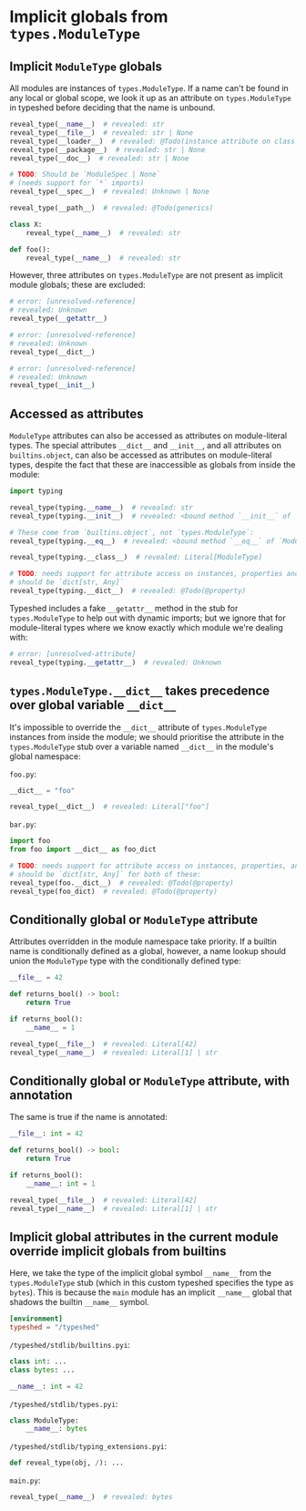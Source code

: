 # Implicit globals from `types.ModuleType`

## Implicit `ModuleType` globals

All modules are instances of `types.ModuleType`. If a name can't be found in any local or global
scope, we look it up as an attribute on `types.ModuleType` in typeshed before deciding that the name
is unbound.

```py
reveal_type(__name__)  # revealed: str
reveal_type(__file__)  # revealed: str | None
reveal_type(__loader__)  # revealed: @Todo(instance attribute on class with dynamic base) | None
reveal_type(__package__)  # revealed: str | None
reveal_type(__doc__)  # revealed: str | None

# TODO: Should be `ModuleSpec | None`
# (needs support for `*` imports)
reveal_type(__spec__)  # revealed: Unknown | None

reveal_type(__path__)  # revealed: @Todo(generics)

class X:
    reveal_type(__name__)  # revealed: str

def foo():
    reveal_type(__name__)  # revealed: str
```

However, three attributes on `types.ModuleType` are not present as implicit module globals; these
are excluded:

```py
# error: [unresolved-reference]
# revealed: Unknown
reveal_type(__getattr__)

# error: [unresolved-reference]
# revealed: Unknown
reveal_type(__dict__)

# error: [unresolved-reference]
# revealed: Unknown
reveal_type(__init__)
```

## Accessed as attributes

`ModuleType` attributes can also be accessed as attributes on module-literal types. The special
attributes `__dict__` and `__init__`, and all attributes on `builtins.object`, can also be accessed
as attributes on module-literal types, despite the fact that these are inaccessible as globals from
inside the module:

```py
import typing

reveal_type(typing.__name__)  # revealed: str
reveal_type(typing.__init__)  # revealed: <bound method `__init__` of `ModuleType`>

# These come from `builtins.object`, not `types.ModuleType`:
reveal_type(typing.__eq__)  # revealed: <bound method `__eq__` of `ModuleType`>

reveal_type(typing.__class__)  # revealed: Literal[ModuleType]

# TODO: needs support for attribute access on instances, properties and generics;
# should be `dict[str, Any]`
reveal_type(typing.__dict__)  # revealed: @Todo(@property)
```

Typeshed includes a fake `__getattr__` method in the stub for `types.ModuleType` to help out with
dynamic imports; but we ignore that for module-literal types where we know exactly which module
we're dealing with:

```py
# error: [unresolved-attribute]
reveal_type(typing.__getattr__)  # revealed: Unknown
```

## `types.ModuleType.__dict__` takes precedence over global variable `__dict__`

It's impossible to override the `__dict__` attribute of `types.ModuleType` instances from inside the
module; we should prioritise the attribute in the `types.ModuleType` stub over a variable named
`__dict__` in the module's global namespace:

`foo.py`:

```py
__dict__ = "foo"

reveal_type(__dict__)  # revealed: Literal["foo"]
```

`bar.py`:

```py
import foo
from foo import __dict__ as foo_dict

# TODO: needs support for attribute access on instances, properties, and generics;
# should be `dict[str, Any]` for both of these:
reveal_type(foo.__dict__)  # revealed: @Todo(@property)
reveal_type(foo_dict)  # revealed: @Todo(@property)
```

## Conditionally global or `ModuleType` attribute

Attributes overridden in the module namespace take priority. If a builtin name is conditionally
defined as a global, however, a name lookup should union the `ModuleType` type with the
conditionally defined type:

```py
__file__ = 42

def returns_bool() -> bool:
    return True

if returns_bool():
    __name__ = 1

reveal_type(__file__)  # revealed: Literal[42]
reveal_type(__name__)  # revealed: Literal[1] | str
```

## Conditionally global or `ModuleType` attribute, with annotation

The same is true if the name is annotated:

```py
__file__: int = 42

def returns_bool() -> bool:
    return True

if returns_bool():
    __name__: int = 1

reveal_type(__file__)  # revealed: Literal[42]
reveal_type(__name__)  # revealed: Literal[1] | str
```

## Implicit global attributes in the current module override implicit globals from builtins

Here, we take the type of the implicit global symbol `__name__` from the `types.ModuleType` stub
(which in this custom typeshed specifies the type as `bytes`). This is because the `main` module has
an implicit `__name__` global that shadows the builtin `__name__` symbol.

```toml
[environment]
typeshed = "/typeshed"
```

`/typeshed/stdlib/builtins.pyi`:

```pyi
class int: ...
class bytes: ...

__name__: int = 42
```

`/typeshed/stdlib/types.pyi`:

```pyi
class ModuleType:
    __name__: bytes
```

`/typeshed/stdlib/typing_extensions.pyi`:

```pyi
def reveal_type(obj, /): ...
```

`main.py`:

```py
reveal_type(__name__)  # revealed: bytes
```
